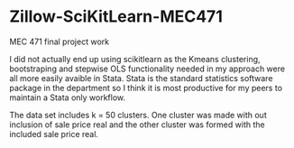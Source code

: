 # Zillow-SciKitLearn-MEC471
MEC 471 final project work

I did not actually end up using scikitlearn as the Kmeans clustering, bootstraping and stepwise OLS functionality needed in my approach were all more easily avaible in Stata. Stata is the standard statistics software package in the department so I think it is most productive for my peers to maintain a Stata only workflow.


The data set includes k = 50 clusters. One cluster was made with out inclusion of sale price real and the other cluster was formed with the included sale price real. 
